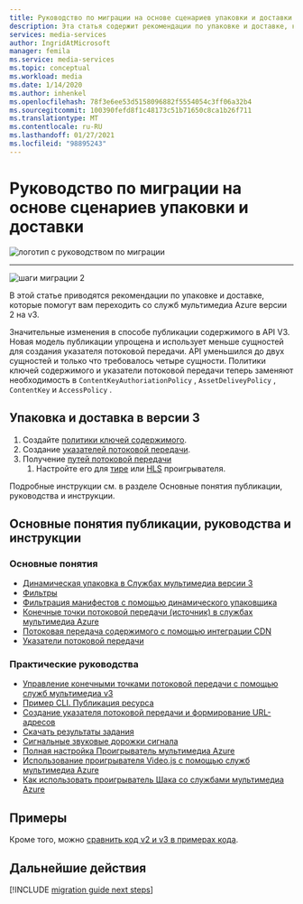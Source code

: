 ```yaml
---
title: Руководство по миграции на основе сценариев упаковки и доставки
description: Эта статья содержит рекомендации по упаковке и доставке, которые помогут вам переходить со служб мультимедиа Azure версии 2 на v3.
services: media-services
author: IngridAtMicrosoft
manager: femila
ms.service: media-services
ms.topic: conceptual
ms.workload: media
ms.date: 1/14/2020
ms.author: inhenkel
ms.openlocfilehash: 78f3e6ee53d5158096882f5554054c3ff06a32b4
ms.sourcegitcommit: 100390fefd8f1c48173c51b71650c8ca1b26f711
ms.translationtype: MT
ms.contentlocale: ru-RU
ms.lasthandoff: 01/27/2021
ms.locfileid: "98895243"
---
```

# <a name="packaging-and-delivery-scenario-based-migration-guidance"></a>Руководство по миграции на основе сценариев упаковки и доставки

![логотип с руководством по миграции](./media/migration-guide/azure-media-services-logo-migration-guide.svg)

<hr color="#5ea0ef" size="10">

![шаги миграции 2](./media/migration-guide/steps-4.svg)

В этой статье приводятся рекомендации по упаковке и доставке, которые помогут вам переходить со служб мультимедиа Azure версии 2 на v3.

Значительные изменения в способе публикации содержимого в API V3. Новая модель публикации упрощена и использует меньше сущностей для создания указателя потоковой передачи. API уменьшился до двух сущностей и только что требовалось четыре сущности. Политики ключей содержимого и указатели потоковой передачи теперь заменяют необходимость в `ContentKeyAuthoriationPolicy` , `AssetDeliveyPolicy` , `ContentKey` и `AccessPolicy` .

## <a name="packaging-and-delivery-in-v3"></a>Упаковка и доставка в версии 3

1. Создайте [политики ключей содержимого](content-key-policy-concept.md).
1. Создание [указателей потоковой передачи](streaming-locators-concept.md).
1. Получение [путей потоковой передачи](create-streaming-locator-build-url.md) 
    1. Настройте его для [тире](dynamic-packaging-overview.md#mpeg-dash-protocol) или [HLS](dynamic-packaging-overview.md#hls-protocol) проигрывателя.

Подробные инструкции см. в разделе Основные понятия публикации, руководства и инструкции.

## <a name="publishing-concepts-tutorials-and-how-to-guides"></a>Основные понятия публикации, руководства и инструкции

### <a name="concepts"></a>Основные понятия

- [Динамическая упаковка в Службах мультимедиа версии 3](dynamic-packaging-overview.md)
- [Фильтры](filters-concept.md)
- [Фильтрация манифестов с помощью динамического упаковщика](filters-dynamic-manifest-overview.md)
- [Конечные точки потоковой передачи (источник) в службах мультимедиа Azure](streaming-endpoint-concept.md)
- [Потоковая передача содержимого с помощью интеграции CDN](scale-streaming-cdn.md)
- [Указатели потоковой передачи](streaming-locators-concept.md)

### <a name="how-to-guides"></a>Практические руководства

- [Управление конечными точками потоковой передачи с помощью служб мультимедиа v3](manage-streaming-endpoints-howto.md)
- [Пример CLI. Публикация ресурса](cli-publish-asset.md)
- [Создание указателя потоковой передачи и формирование URL-адресов](create-streaming-locator-build-url.md)
- [Скачать результаты задания](download-results-howto.md)
- [Сигнальные звуковые дорожки сигнала](signal-descriptive-audio-howto.md)
- [Полная настройка Проигрыватель мультимедиа Azure](https://docs.microsoft.com/azure/media-services/azure-media-player/azure-media-player-full-setup)
- [Использование проигрывателя Video.js с помощью служб мультимедиа Azure](how-to-video-js-player.md)
- [Как использовать проигрыватель Шака со службами мультимедиа Azure](how-to-shaka-player.md)

## <a name="samples"></a>Примеры

Кроме того, можно [сравнить код v2 и v3 в примерах кода](migrate-v-2-v-3-migration-samples.md).

## <a name="next-steps"></a>Дальнейшие действия

[!INCLUDE [migration guide next steps](./includes/migration-guide-next-steps.md)]
